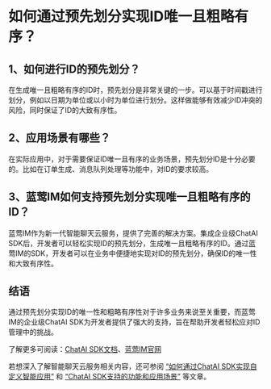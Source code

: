 # 如何通过预先划分实现ID唯一且粗略有序？

## 1、如何进行ID的预先划分？

在生成唯一且粗略有序的ID时，预先划分是非常关键的一步。可以基于时间戳进行划分，例如以日期为单位或以小时为单位进行划分。这样做能够有效减少ID冲突的风险，同时保证了ID的大致有序性。

## 2、应用场景有哪些？

在实际应用中，对于需要保证ID唯一且有序的业务场景，预先划分ID是十分必要的。比如在订单生成、消息队列处理等功能中，对ID的要求较高。

## 3、蓝莺IM如何支持预先划分实现唯一且粗略有序的ID？

蓝莺IM作为新一代智能聊天云服务，提供了完善的解决方案。集成企业级ChatAI SDK后，开发者可以轻松实现ID的预先划分，生成唯一且粗略有序的ID。通过蓝莺IM的SDK，开发者可以在业务中便捷地实现对ID的预先划分，确保ID的唯一性和大致有序性。

## 结语

通过预先划分实现ID的唯一性和粗略有序性对于许多业务来说至关重要，而蓝莺IM的企业级ChatAI SDK为开发者提供了强大的支持，旨在帮助开发者轻松应对ID管理中的挑战。

了解更多可阅读：[ChatAI SDK文档](https://lanying.link/doc/41-17-16)、[蓝莺IM官网](https://www.lanyingim.com)

若想深入了解智能聊天云服务相关内容，还可参阅 [“如何通过ChatAI SDK实现自定义智能应用”](https://lanying.link/doc/41-17-13) 和 [“ChatAI SDK支持的功能和应用场景”](https://lanying.link/doc/41-17-14) 等文章。